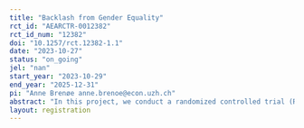 ```yaml
---
title: "Backlash from Gender Equality"
rct_id: "AEARCTR-0012382"
rct_id_num: "12382"
doi: "10.1257/rct.12382-1.1"
date: "2023-10-27"
status: "on_going"
jel: "nan"
start_year: "2023-10-29"
end_year: "2025-12-31"
pi: "Anne Brenøe anne.brenoe@econ.uzh.ch"
abstract: "In this project, we conduct a randomized controlled trial (RCT) in schools in the Canton of Zurich, Switzerland, to examine whether emphasizing employers’ demand for women in math-intensive occupations affects students’ occupational aspirations and their willingness to help or sabotage other students of their own and opposite gender in incentivized games. Especially, we want to investigate whether emphasizing employers’ demand for women positively affects girls’ likelihood of choosing more math-intensive apprenticeships and whether there is any backlash among boys. "
layout: registration
---
```


